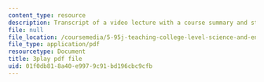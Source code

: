 ```yaml
---
content_type: resource
description: Transcript of a video lecture with a course summary and student questions.
file: null
file_location: /coursemedia/5-95j-teaching-college-level-science-and-engineering-spring-2009/01f0db818a40e9979c91bd196cbc9cfb_IXjwZlJ9Uvk.pdf
file_type: application/pdf
resourcetype: Document
title: 3play pdf file
uid: 01f0db81-8a40-e997-9c91-bd196cbc9cfb
---
```

